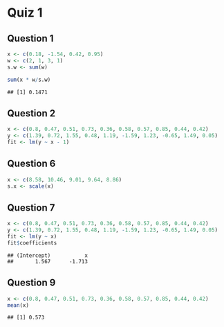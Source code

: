 Quiz 1
========================================================

Question 1
----------

```r
x <- c(0.18, -1.54, 0.42, 0.95)
w <- c(2, 1, 3, 1)
s.w <- sum(w)

sum(x * w/s.w)
```

```
## [1] 0.1471
```


Question 2
----------

```r
x <- c(0.8, 0.47, 0.51, 0.73, 0.36, 0.58, 0.57, 0.85, 0.44, 0.42)
y <- c(1.39, 0.72, 1.55, 0.48, 1.19, -1.59, 1.23, -0.65, 1.49, 0.05)
fit <- lm(y ~ x - 1)
```


Question 6
----------

```r
x <- c(8.58, 10.46, 9.01, 9.64, 8.86)
s.x <- scale(x)
```


Question 7
----------

```r
x <- c(0.8, 0.47, 0.51, 0.73, 0.36, 0.58, 0.57, 0.85, 0.44, 0.42)
y <- c(1.39, 0.72, 1.55, 0.48, 1.19, -1.59, 1.23, -0.65, 1.49, 0.05)
fit <- lm(y ~ x)
fit$coefficients
```

```
## (Intercept)           x 
##       1.567      -1.713
```


Question 9
----------

```r
x <- c(0.8, 0.47, 0.51, 0.73, 0.36, 0.58, 0.57, 0.85, 0.44, 0.42)
mean(x)
```

```
## [1] 0.573
```

